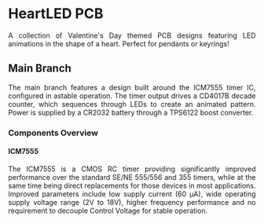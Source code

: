 # HeartLED PCB

<p align="justify">A collection of Valentine's Day themed PCB designs featuring LED animations in the shape of a heart. Perfect for pendants or keyrings!</p>

## Main Branch

<p align="justify">The main branch features a design built around the ICM7555 timer IC, configured in astable operation. The timer output drives a CD4017B decade counter, which sequences through LEDs to create an animated pattern. Power is supplied by a CR2032 battery through a TPS6122 boost converter.</p>

### Components Overview

#### ICM7555

<p align="justify">The ICM7555 is a CMOS RC timer providing significantly improved performance over the standard SE/NE 555/556 and 355 timers, while at the same time being direct replacements for those devices in most applications. Improved parameters include low supply current (60 μA), wide operating supply voltage range (2V to 18V), higher frequency performance and no requirement to decouple Control Voltage for stable operation.</p>
